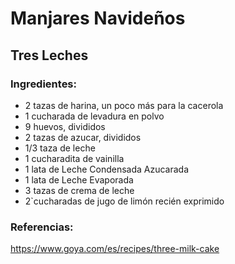 # Manjares Navideños
## Tres Leches
### Ingredientes:
- 2 tazas de harina, un poco más para la cacerola
- 1 cucharada de levadura en polvo
- 9 huevos, divididos
- 2 tazas de azucar, divididos
- 1/3 taza de leche
- 1 cucharadita de vainilla
- 1 lata de Leche Condensada Azucarada
- 1 lata de Leche Evaporada
- 3 tazas de crema de leche
- 2`cucharadas de jugo de limón  recién exprimido

### Referencias:
 https://www.goya.com/es/recipes/three-milk-cake
